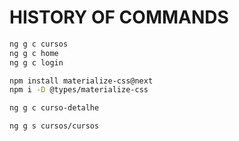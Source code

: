# HISTORY OF COMMANDS

```bash
ng g c cursos
ng g c home
ng g c login

npm install materialize-css@next
npm i -D @types/materialize-css

ng g c curso-detalhe

ng g s cursos/cursos
```

